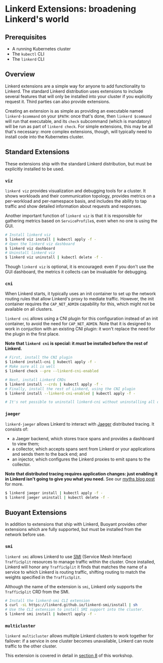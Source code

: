 # Linkerd Extensions: broadening Linkerd's world

## Prerequisites

- A running Kubernetes cluster
- The `kubectl` CLI
- The `linkerd` CLI

## Overview

Linkerd extensions are a simple way for anyone to add functionality to Linkerd. The standard Linkerd distribution uses extensions to include several features that will only be installed into your cluster if you explicitly request it. Third parties can also provide extensions.

Creating an extension is as simple as providing an executable named `linkerd-$command` on your `$PATH`: once that's done, then `linkerd $command` will run that executable, and its `check` subcommand (which is mandatory) will be run as part of `linkerd check`. For simple extensions, this may be all that's necessary: more complex extensions, though, will typically need to install code into the Kubernetes cluster.

## Standard Extensions

These extensions ship with the standard Linkerd distribution, but must be explicitly installed to be used.

### `viz`

`linkerd viz` provides visualization and debugging tools for a cluster. It shows workloads and their communication topology, provides metrics on a per-workload and per-namespace basis, and includes the ability to tap traffic and show detailed information about requests and responses.

Another important function of `linkerd viz` is that it is responsible for gathering metrics based on `ServiceProfile`s, even when no one is using the GUI.

```bash
# Install linkerd viz
$ linkerd viz install | kubectl apply -f -
# Open the linkerd viz dashboard
$ linkerd viz dashboard
# Uninstall linkerd viz
$ linkerd viz uninstall | kubectl delete -f -
```

Though `linkerd viz` is optional, it is encouraged: even if you don't use the GUI dashboard, the metrics it collects can be invaluable for debugging.

### `cni`

When Linkerd starts, it typically uses an init container to set up the network routing rules that allow Linkerd's proxy to mediate traffic. However, the init container requires the `CAP_NET_ADMIN` capability for this, which might not be available on all clusters.

`linkerd cni` allows using a CNI plugin for this configuration instead of an init container, to avoid the need for `CAP_NET_ADMIN`. Note that it is designed to work in conjuction with an existing CNI plugin: it won't replace the need for the plugin in the first place.

**Note that `linkerd cni` is special: it _must_ be installed before the rest of Linkerd.**

```bash
# First, install the CNI plugin
$ linkerd install-cni | kubectl apply -f -
# Make sure all is well
$ linkerd check --pre --linkerd-cni-enabled

# Next, install Linkerd CRDs
$ linkerd install --crds | kubectl apply -f -
# Finally, install the rest of Linkerd, using the CNI plugin
$ linkerd install --linkerd-cni-enabled | kubectl apply -f -

# It's not possible to uninstall linkerd-cni without uninstalling all of Linkerd.
```

### `jaeger`

`linkerd-jaeger` allows Linkerd to interact with [Jaeger] distributed tracing. It consists of:

- a Jaeger backend, which stores trace spans and provides a dashboard to view them;
- a collector, which accepts spans sent from Linkerd or your applications and sends them to the back end; and
- an injector, which configures the Linkerd proxies to emit spans to the collector.

**Note that distributed tracing requires application changes: just enabling it in Linkerd isn't going to give you what you need.** See our [myths blog post] for more.

[Jaeger]: https://jaegertracing.io/
[myths blog post]: https://linkerd.io/2019/08/09/service-mesh-distributed-tracing-myths/

```bash
$ linkerd jaeger install | kubectl apply -f -
$ linkerd jaeger uninstall | kubectl delete -f -
```

## Buoyant Extensions

In addition to extensions that ship with Linkerd, Buoyant provides other extensions which are fully supported, but must be installed from the network before use.
### `smi`

`linkerd smi` allows Linkerd to use [SMI] (Service Mesh Interface) `TrafficSplit` resources to manage traffic within the cluster. Once installed, Linkerd will honor any `TrafficSplit` it finds that matches the name of a service to which Linkerd is routing traffic, shifting routing to match the weights specified in the `TrafficSplit`.

Although the name of the extension is `smi`, Linkerd only supports the `TrafficSplit` CRD from the SMI.

[SMI]: https://smi-spec.io/

```bash
# Install the linkerd-smi CLI extension
$ curl -sL https://linkerd.github.io/linkerd-smi/install | sh
# Use the CLI extension to install SMI support into the cluster.
$ linkerd smi install | kubectl apply -f -
```

### `multicluster`

`linkerd multicluster` allows multiple Linkerd clusters to work together for failover: if a service in one cluster becomes unavailable, Linkerd can route traffic to the other cluster.

This extension is covered in detail in [section 8] of this workshop.

[section 8]: ../08-multicluster/README.md
